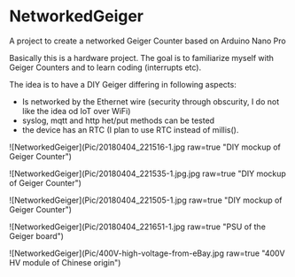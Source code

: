 # NetworkedGeiger
A project to create a networked Geiger Counter based on Arduino Nano Pro

Basically this is a hardware project. The goal is to familiarize myself with Geiger Counters and to learn coding (interrupts etc).

The idea is to have a DIY Geiger differing in following aspects:
  - Is networked by the Ethernet wire (security through obscurity, I do not like the idea od IoT over WiFi)
  - syslog, mqtt and http het/put methods can be tested
  - the device has an RTC (I plan to use RTC instead of millis().
  
  ![NetworkedGeiger](Pic/20180404_221516-1.jpg raw=true "DIY mockup of Geiger Counter")
  
  ![NetworkedGeiger](Pic/20180404_221535-1.jpg.jpg raw=true "DIY mockup of Geiger Counter")
  
  ![NetworkedGeiger](Pic/20180404_221505-1.jpg raw=true "DIY mockup of Geiger Counter")
  
  ![NetworkedGeiger](Pic/20180404_221651-1.jpg raw=true "PSU of the Geiger board")
  
  ![NetworkedGeiger](Pic/400V-high-voltage-from-eBay.jpg raw=true "400V HV module of Chinese origin") 
  
